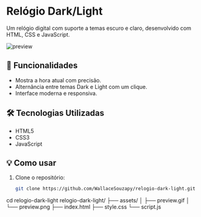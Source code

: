 # Relógio Dark/Light

Um relógio digital com suporte a temas escuro e claro, desenvolvido com HTML, CSS e JavaScript.

![preview](./assets/preview.gif)

## 🚀 Funcionalidades

- Mostra a hora atual com precisão.
- Alternância entre temas Dark e Light com um clique.
- Interface moderna e responsiva.

## 🛠️ Tecnologias Utilizadas

- HTML5
- CSS3
- JavaScript


## 💡 Como usar

1. Clone o repositório:
   ```bash
   git clone https://github.com/WallaceSouzapy/relogio-dark-light.git
cd relogio-dark-light
relogio-dark-light/
├── assets/
│   ├── preview.gif
│   └── preview.png
├── index.html
├── style.css
└── script.js
